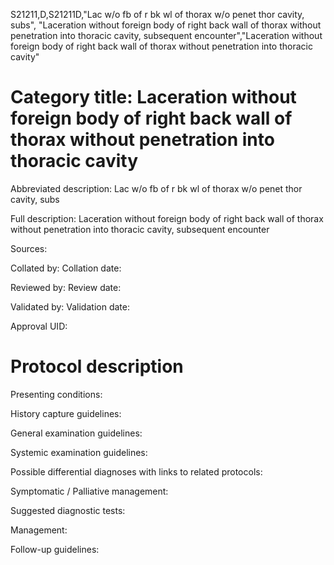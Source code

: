 S21211,D,S21211D,"Lac w/o fb of r bk wl of thorax w/o penet thor cavity, subs", "Laceration without foreign body of right back wall of thorax without penetration into thoracic cavity, subsequent encounter","Laceration without foreign body of right back wall of thorax without penetration into thoracic cavity"
# Category title: Laceration without foreign body of right back wall of thorax without penetration into thoracic cavity

Abbreviated description: Lac w/o fb of r bk wl of thorax w/o penet thor cavity, subs

Full description: Laceration without foreign body of right back wall of thorax without penetration into thoracic cavity, subsequent encounter

Sources:

Collated by:
Collation date:

Reviewed by:
Review date:

Validated by:
Validation date:

Approval UID:

# Protocol description

Presenting conditions:

History capture guidelines:

General examination guidelines:

Systemic examination guidelines:

Possible differential diagnoses with links to related protocols:

Symptomatic / Palliative management:

Suggested diagnostic tests:

Management:

Follow-up guidelines:
